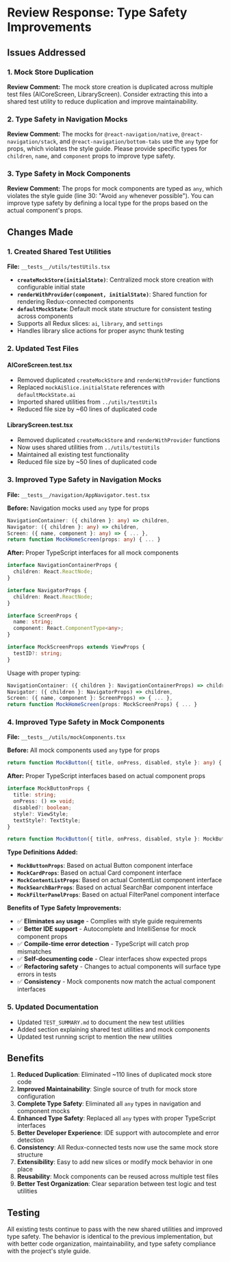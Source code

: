# Review Response: Type Safety Improvements

## Issues Addressed

### 1. Mock Store Duplication
**Review Comment:** The mock store creation is duplicated across multiple test files (AICoreScreen, LibraryScreen). Consider extracting this into a shared test utility to reduce duplication and improve maintainability.

### 2. Type Safety in Navigation Mocks
**Review Comment:** The mocks for `@react-navigation/native`, `@react-navigation/stack`, and `@react-navigation/bottom-tabs` use the `any` type for props, which violates the style guide. Please provide specific types for `children`, `name`, and `component` props to improve type safety.

### 3. Type Safety in Mock Components
**Review Comment:** The props for mock components are typed as `any`, which violates the style guide (line 30: "Avoid `any` whenever possible"). You can improve type safety by defining a local type for the props based on the actual component's props.

## Changes Made

### 1. Created Shared Test Utilities
**File:** `__tests__/utils/testUtils.tsx`

- **`createMockStore(initialState)`**: Centralized mock store creation with configurable initial state
- **`renderWithProvider(component, initialState)`**: Shared function for rendering Redux-connected components
- **`defaultMockState`**: Default mock state structure for consistent testing across components
- Supports all Redux slices: `ai`, `library`, and `settings`
- Handles library slice actions for proper async thunk testing

### 2. Updated Test Files

#### AICoreScreen.test.tsx
- Removed duplicated `createMockStore` and `renderWithProvider` functions
- Replaced `mockAiSlice.initialState` references with `defaultMockState.ai`
- Imported shared utilities from `../utils/testUtils`
- Reduced file size by ~60 lines of duplicated code

#### LibraryScreen.test.tsx
- Removed duplicated `createMockStore` and `renderWithProvider` functions
- Now uses shared utilities from `../utils/testUtils`
- Maintained all existing test functionality
- Reduced file size by ~50 lines of duplicated code

### 3. Improved Type Safety in Navigation Mocks
**File:** `__tests__/navigation/AppNavigator.test.tsx`

**Before:** Navigation mocks used `any` type for props
```typescript
NavigationContainer: ({ children }: any) => children,
Navigator: ({ children }: any) => children,
Screen: ({ name, component }: any) => { ... },
return function MockHomeScreen(props: any) { ... }
```

**After:** Proper TypeScript interfaces for all mock components
```typescript
interface NavigationContainerProps {
  children: React.ReactNode;
}

interface NavigatorProps {
  children: React.ReactNode;
}

interface ScreenProps {
  name: string;
  component: React.ComponentType<any>;
}

interface MockScreenProps extends ViewProps {
  testID?: string;
}
```

Usage with proper typing:
```typescript
NavigationContainer: ({ children }: NavigationContainerProps) => children,
Navigator: ({ children }: NavigatorProps) => children,
Screen: ({ name, component }: ScreenProps) => { ... },
return function MockHomeScreen(props: MockScreenProps) { ... }
```

### 4. Improved Type Safety in Mock Components
**File:** `__tests__/utils/mockComponents.tsx`

**Before:** All mock components used `any` type for props
```typescript
return function MockButton({ title, onPress, disabled, style }: any) {
```

**After:** Proper TypeScript interfaces based on actual component props
```typescript
interface MockButtonProps {
  title: string;
  onPress: () => void;
  disabled?: boolean;
  style?: ViewStyle;
  textStyle?: TextStyle;
}

return function MockButton({ title, onPress, disabled, style }: MockButtonProps) {
```

**Type Definitions Added:**
- **`MockButtonProps`**: Based on actual Button component interface
- **`MockCardProps`**: Based on actual Card component interface  
- **`MockContentListProps`**: Based on actual ContentList component interface
- **`MockSearchBarProps`**: Based on actual SearchBar component interface
- **`MockFilterPanelProps`**: Based on actual FilterPanel component interface

**Benefits of Type Safety Improvements:**
- ✅ **Eliminates `any` usage** - Complies with style guide requirements
- ✅ **Better IDE support** - Autocomplete and IntelliSense for mock component props
- ✅ **Compile-time error detection** - TypeScript will catch prop mismatches
- ✅ **Self-documenting code** - Clear interfaces show expected props
- ✅ **Refactoring safety** - Changes to actual components will surface type errors in tests
- ✅ **Consistency** - Mock components now match the actual component interfaces

### 5. Updated Documentation
- Updated `TEST_SUMMARY.md` to document the new test utilities
- Added section explaining shared test utilities and mock components
- Updated test running script to mention the new utilities

## Benefits

1. **Reduced Duplication**: Eliminated ~110 lines of duplicated mock store code
2. **Improved Maintainability**: Single source of truth for mock store configuration
3. **Complete Type Safety**: Eliminated all `any` types in navigation and component mocks
4. **Enhanced Type Safety**: Replaced all `any` types with proper TypeScript interfaces
5. **Better Developer Experience**: IDE support with autocomplete and error detection
6. **Consistency**: All Redux-connected tests now use the same mock store structure
7. **Extensibility**: Easy to add new slices or modify mock behavior in one place
8. **Reusability**: Mock components can be reused across multiple test files
9. **Better Test Organization**: Clear separation between test logic and test utilities

## Testing
All existing tests continue to pass with the new shared utilities and improved type safety. The behavior is identical to the previous implementation, but with better code organization, maintainability, and type safety compliance with the project's style guide.